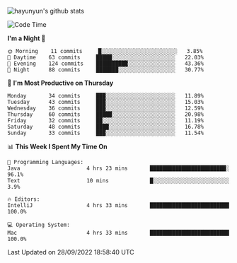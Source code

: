 
![hayunyun's github stats](https://github-readme-stats.vercel.app/api?username=hayunyun&show_icons=true)


<!--START_SECTION:waka-->
![Code Time](http://img.shields.io/badge/Code%20Time-458%20hrs%207%20mins-blue)

**I'm a Night 🦉** 

```text
🌞 Morning    11 commits     █░░░░░░░░░░░░░░░░░░░░░░░░   3.85% 
🌆 Daytime    63 commits     █████░░░░░░░░░░░░░░░░░░░░   22.03% 
🌃 Evening    124 commits    ██████████░░░░░░░░░░░░░░░   43.36% 
🌙 Night      88 commits     ███████░░░░░░░░░░░░░░░░░░   30.77%

```
📅 **I'm Most Productive on Thursday** 

```text
Monday       34 commits     ███░░░░░░░░░░░░░░░░░░░░░░   11.89% 
Tuesday      43 commits     ███░░░░░░░░░░░░░░░░░░░░░░   15.03% 
Wednesday    36 commits     ███░░░░░░░░░░░░░░░░░░░░░░   12.59% 
Thursday     60 commits     █████░░░░░░░░░░░░░░░░░░░░   20.98% 
Friday       32 commits     ██░░░░░░░░░░░░░░░░░░░░░░░   11.19% 
Saturday     48 commits     ████░░░░░░░░░░░░░░░░░░░░░   16.78% 
Sunday       33 commits     ███░░░░░░░░░░░░░░░░░░░░░░   11.54%

```


📊 **This Week I Spent My Time On** 

```text
💬 Programming Languages: 
Java                     4 hrs 23 mins       ████████████████████████░   96.1% 
Text                     10 mins             █░░░░░░░░░░░░░░░░░░░░░░░░   3.9%

🔥 Editors: 
IntelliJ                 4 hrs 33 mins       █████████████████████████   100.0%

💻 Operating System: 
Mac                      4 hrs 33 mins       █████████████████████████   100.0%

```


 Last Updated on 28/09/2022 18:58:40 UTC
<!--END_SECTION:waka-->

<!--
**hayunyun/hayunyun** is a ✨ _special_ ✨ repository because its `README.md` (this file) appears on your GitHub profile.

Here are some ideas to get you started:

- 🔭 I’m currently working on ...
- 🌱 I’m currently learning ...
- 👯 I’m looking to collaborate on ...
- 🤔 I’m looking for help with ...
- 💬 Ask me about ...
- 📫 How to reach me: ...
- 😄 Pronouns: ...
- ⚡ Fun fact: ...
-->
